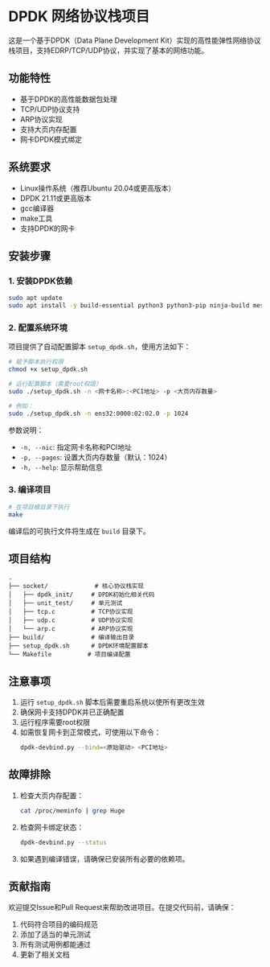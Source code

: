 # DPDK 网络协议栈项目

这是一个基于DPDK（Data Plane Development Kit）实现的高性能弹性网络协议栈项目，支持EDRP/TCP/UDP协议，并实现了基本的网络功能。

## 功能特性

- 基于DPDK的高性能数据包处理
- TCP/UDP协议支持
- ARP协议实现
- 支持大页内存配置
- 网卡DPDK模式绑定

## 系统要求

- Linux操作系统（推荐Ubuntu 20.04或更高版本）
- DPDK 21.11或更高版本
- gcc编译器
- make工具
- 支持DPDK的网卡

## 安装步骤

### 1. 安装DPDK依赖

```bash
sudo apt update
sudo apt install -y build-essential python3 python3-pip ninja-build meson pkg-config libnuma-dev
```

### 2. 配置系统环境

项目提供了自动配置脚本 `setup_dpdk.sh`，使用方法如下：

```bash
# 赋予脚本执行权限
chmod +x setup_dpdk.sh

# 运行配置脚本（需要root权限）
sudo ./setup_dpdk.sh -n <网卡名称>:<PCI地址> -p <大页内存数量>

# 例如：
sudo ./setup_dpdk.sh -n ens32:0000:02:02.0 -p 1024
```

参数说明：
- `-n, --nic`: 指定网卡名称和PCI地址
- `-p, --pages`: 设置大页内存数量（默认：1024）
- `-h, --help`: 显示帮助信息

### 3. 编译项目

```bash
# 在项目根目录下执行
make
```

编译后的可执行文件将生成在 `build` 目录下。

## 项目结构

```
.
├── socket/             # 核心协议栈实现
│   ├── dpdk_init/     # DPDK初始化相关代码
│   ├── unit_test/     # 单元测试
│   ├── tcp.c          # TCP协议实现
│   ├── udp.c          # UDP协议实现
│   └── arp.c          # ARP协议实现
├── build/             # 编译输出目录
├── setup_dpdk.sh      # DPDK环境配置脚本
└── Makefile          # 项目编译配置
```

## 注意事项

1. 运行 `setup_dpdk.sh` 脚本后需要重启系统以使所有更改生效
2. 确保网卡支持DPDK并已正确配置
3. 运行程序需要root权限
4. 如需恢复网卡到正常模式，可使用以下命令：
   ```bash
   dpdk-devbind.py --bind=<原始驱动> <PCI地址>
   ```

## 故障排除

1. 检查大页内存配置：
   ```bash
   cat /proc/meminfo | grep Huge
   ```

2. 检查网卡绑定状态：
   ```bash
   dpdk-devbind.py --status
   ```

3. 如果遇到编译错误，请确保已安装所有必要的依赖项。

## 贡献指南

欢迎提交Issue和Pull Request来帮助改进项目。在提交代码前，请确保：

1. 代码符合项目的编码规范
2. 添加了适当的单元测试
3. 所有测试用例都能通过
4. 更新了相关文档

